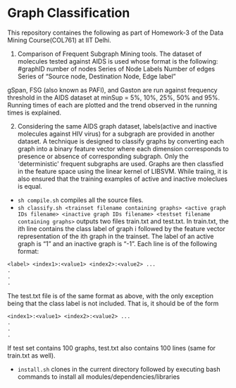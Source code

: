 # Graph Classification

This repository containes the following as part of Homework-3 of the Data Mining Course(COL761) at IIT Delhi.

1. Comparison of Frequent Subgraph Mining tools. The dataset of molecules tested against AIDS is used whose format is the following:
#graphID
number of nodes
Series of Node Labels
Number of edges
Series of “Source node, Destination Node, Edge label”

gSpan, FSG (also known as PAFI), and Gaston are run against frequency threshold in the AIDS dataset at minSup = 5%, 10%, 25%, 50% and 95%.
Running times of each are plotted and the trend observed in the running times is explained.

2. Considering the same AIDS graph dataset, labels(active and inactive molecules against HIV virus) for a subgraph are provided in another dataset. 
A technique is designed to classify graphs by converting each graph into a binary feature vector where each dimension corresponds
to presence or absence of corresponding subgraph. Only the 'deterministic' frequent subgraphs are used. Graphs are then classfied
in the feature space using the linear kernel of LIBSVM. While traiing, it is also ensured that the training examples of active
and inactive moleclues is equal.


- ```sh compile.sh``` compiles all the source files.
- ```sh classify.sh <trainset filename containing graphs> <active graph IDs filename> <inactive graph IDs filename> <testset filename containing graphs>```
outputs two files train.txt and test.txt.  In train.txt, the ith line contains the class label of graph i followed by the feature vector representation 
of the ith graph in the trainset. The label of an active graph is “1” and an inactive graph is “-1”. Each line is of the following format:

```
<label> <index1>:<value1> <index2>:<value2> ...
.
. 
.
```

The test.txt file is of the same format as above, with the only exception being that the class label is not included. 
That is, it should be of the form
```
<index1>:<value1> <index2>:<value2> ...
. 
.
.
```

If test set contains 100 graphs, test.txt also contains 100 lines (same for train.txt as well). 

- ```install.sh``` clones in the current directory followed by executing bash commands to install all modules/dependencies/libraries
